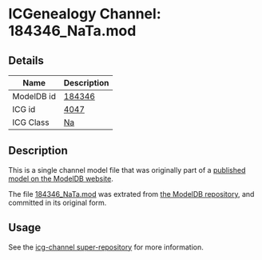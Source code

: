 # ICGenealogy Channel: 184346\_NaTa.mod

## Details

Name | Description
---- | -----------
ModelDB id | [184346](http://senselab.med.yale.edu/ModelDB/ShowModel.cshtml?model=184346)
ICG id | [4047](http://icg.neurotheory.ox.ac.uk/channels/2/4047)
ICG Class | [Na](http://icg.neurotheory.ox.ac.uk/channels/2)

## Description

This is a single channel model file that was originally part of a [published model on the ModelDB website](http://senselab.med.yale.edu/mModelDB/ShowModel.cshtml?model=184346).

The file [184346\_NaTa.mod](184346_NaTa.mod) was extrated from [the ModelDB repository](http://senselab.med.yale.edu/ModelDB/ShowModel.cshtml?model=184346), and committed in its original form.

## Usage

See the [icg-channel super-repository](https://github.com/icgenealogy/icg-channels) for more information.